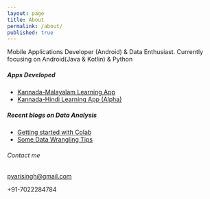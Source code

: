 ```yaml
---
layout: page
title: About
permalink: /about/
published: true
---
```


Mobile Applications Developer (Android) & Data Enthusiast. Currently focusing on Android(Java & Kotlin) & Python

##### Apps Developed
* [Kannada-Malayalam Learning App](https://play.google.com/store/apps/details?id=com.pyari.secondquadrant.kannada)
* [Kannada-Hindi Learning App (Alpha)](https://play.google.com/store/apps/details?id=com.pyari.secondquadrant.kannadahindi)


##### Recent blogs on Data Analysis
* [Getting started with Colab](https://pyarisinghk.github.io/Getting-Started-With-Google-Colab/)
* [Some Data Wrangling Tips](https://pyarisinghk.github.io/Data-Wrangling-Tips/)


###### Contact me

[pyarisingh@gmail.com](mailto:pyarisingh@gmail.com)

+91-7022284784
